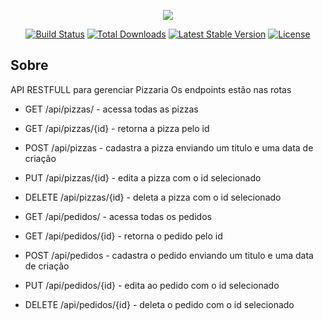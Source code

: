 <p align="center"><img src="https://laravel.com/assets/img/components/logo-laravel.svg"></p>

<p align="center">
<a href="https://travis-ci.org/laravel/framework"><img src="https://travis-ci.org/laravel/framework.svg" alt="Build Status"></a>
<a href="https://packagist.org/packages/laravel/framework"><img src="https://poser.pugx.org/laravel/framework/d/total.svg" alt="Total Downloads"></a>
<a href="https://packagist.org/packages/laravel/framework"><img src="https://poser.pugx.org/laravel/framework/v/stable.svg" alt="Latest Stable Version"></a>
<a href="https://packagist.org/packages/laravel/framework"><img src="https://poser.pugx.org/laravel/framework/license.svg" alt="License"></a>
</p>

## Sobre
API RESTFULL para gerenciar Pizzaria
Os endpoints estão nas rotas

- GET /api/pizzas/ - acessa todas as pizzas
- GET /api/pizzas/{id} - retorna a pizza pelo id
- POST /api/pizzas - cadastra a pizza enviando um titulo e uma data de criação
- PUT  /api/pizzas/{id}  - edita a pizza com o id selecionado
- DELETE  /api/pizzas/{id}  - deleta a pizza com o id selecionado

- GET /api/pedidos/ - acessa todas os pedidos
- GET /api/pedidos/{id} - retorna o pedido pelo id
- POST /api/pedidos - cadastra o pedido enviando um titulo e uma data de criação
- PUT  /api/pedidos/{id}  - edita ao pedido com o id selecionado
- DELETE  /api/pedidos/{id}  - deleta o pedido com o id selecionado

